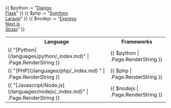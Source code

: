 {{ $python := "[Django](/get-started/stacks/django.md)<br/>[Flask](/get-started/stacks/flask.md)" }}
{{ $php := "[Symfony](/get-started/stacks/symfony/_index.md)<br/>[Laravel](/get-started/stacks/laravel.md)" }}
{{ $nodejs := "[Express](/get-started/stacks/express.md)<br/>[Next.js](/get-started/stacks/nextjs.md)<br/>[Strapi](/get-started/stacks/strapi)" }}

<table>
  <tr>
    <th>Language</th>
    <th>Frameworks</th>
  </tr>
  <tr>
    <td>{{ "[Python](/languages/python/_index.md)" | .Page.RenderString }}</td>
    <td>{{ $python | .Page.RenderString }}</td>
  </tr>
  <tr>
    <td>{{ "[PHP](/languages/php/_index.md)  " | .Page.RenderString }}</td>
    <td>{{ $php | .Page.RenderString }}</td>
  </tr>
    <tr>
    <td>{{ "[Javascript/Node.js](/languages/nodejs/_index.md)" | .Page.RenderString }}</td>
    <td>{{ $nodejs | .Page.RenderString }}</td>
  </tr>
</table>
